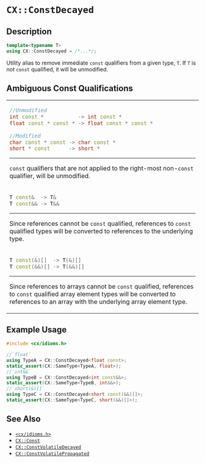 # `CX::ConstDecayed`
## Description
```c++
template<typename T>
using CX::ConstDecayed = /*...*/;
```
Utility alias to remove immediate `const` qualifiers from a given
type, `T`. If `T` is not `const` qualified, it will be
unmodified.

## Ambiguous Const Qualifications
<table id="member-function-table">
 <tr><td>

  ```c++
  //Unmodified
  int const *           -> int const *
  float const * const * -> float const * const *

  //Modified
  char const * const -> char const *
  short * const      -> short *
  ```
  ---
  `const` qualifiers that are not applied to the right-most
  non-`const` qualifier, will be unmodified.

 </td></tr>
 <tr><td>

  ```c++
  T const&  -> T&
  T const&& -> T&&
  ```
  ---
  Since references cannot be `const` qualified, references to `const`
  qualified types will be converted to references to the underlying
  type.

 </td></tr>
 <tr><td>

  ```c++
  T const(&)[]  -> T(&)[]
  T const(&&)[] -> T(&&)[]
  ```
  ---
  Since references to arrays cannot be `const` qualified, references
  to `const` qualified array element types will be converted to
  references to an array with the underlying array element type.

 </td></tr>
</table>

## Example Usage
```c++
#include <cx/idioms.h>

//`float`
using TypeA = CX::ConstDecayed<float const>;
static_assert(CX::SameType<TypeA, float>);
//`int&&`
using TypeB = CX::ConstDecayed<int const&&>;
static_assert(CX::SameType<TypeB, int&&>);
//`short(&)[]`
using TypeC = CX::ConstDecayed<short const(&&)[]>;
static_assert(CX::SameType<TypeC, short(&&)[]>);
```
## See Also
 - [`<cx/idioms.h>`](../cx_idioms_h.md)
 - [`CX::Const`](./const.md)
 - [`CX::ConstVolatileDecayed`](./const_volatile_decayed.md)
 - [`CX::ConstVolatilePropagated`](./const_volatile_propagated.md)

